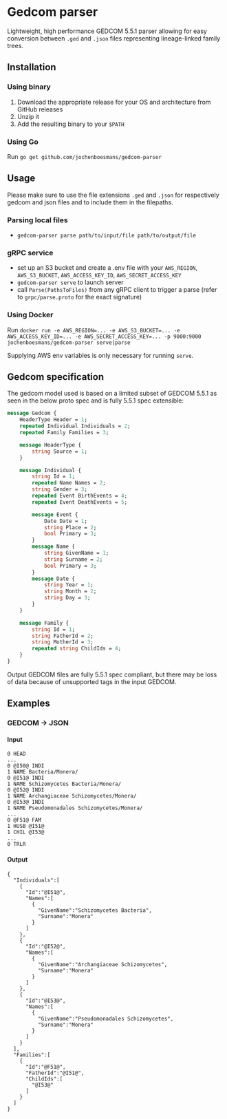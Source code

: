 # Gedcom parser
Lightweight, high performance GEDCOM 5.5.1 parser allowing for easy conversion between `.ged` and `.json` files representing lineage-linked family trees.

## Installation
### Using binary
1. Download the appropriate release for your OS and architecture from GitHub releases
2. Unzip it
3. Add the resulting binary to your `$PATH`
### Using Go
Run `go get github.com/jochenboesmans/gedcom-parser`
## Usage
Please make sure to use the file extensions `.ged` and `.json` for respectively gedcom and json files and to include them in the filepaths.
### Parsing local files
* `gedcom-parser parse path/to/input/file path/to/output/file`
### gRPC service
* set up an S3 bucket and create a .env file with your `AWS_REGION`, `AWS_S3_BUCKET`, `AWS_ACCESS_KEY_ID`, `AWS_SECRET_ACCESS_KEY`
* `gedcom-parser serve` to launch server
* call `Parse(PathsToFiles)` from any gRPC client to trigger a parse (refer to `grpc/parse.proto` for the exact signature)

### Using Docker
Run `docker run -e AWS_REGION=... -e AWS_S3_BUCKET=... -e AWS_ACCESS_KEY_ID=... -e AWS_SECRET_ACCESS_KEY=... -p 9000:9000 jochenboesmans/gedcom-parser serve|parse`

Supplying AWS env variables is only necessary for running `serve`.

   
## Gedcom specification
The gedcom model used is based on a limited subset of GEDCOM 5.5.1 as seen in the below proto spec and is fully 5.5.1 spec extensible:
```proto
message Gedcom {
    HeaderType Header = 1;
    repeated Individual Individuals = 2;
    repeated Family Families = 3;

    message HeaderType {
        string Source = 1;
    }

    message Individual {
        string Id = 1;
        repeated Name Names = 2;
        string Gender = 3;
        repeated Event BirthEvents = 4;
        repeated Event DeathEvents = 5;

        message Event {
            Date Date = 1;
            string Place = 2;
            bool Primary = 3;
        }
        message Name {
            string GivenName = 1;
            string Surname = 2;
            bool Primary = 3;
        }
        message Date {
            string Year = 1;
            string Month = 2;
            string Day = 3;
        }
    }

    message Family {
        string Id = 1;
        string FatherId = 2;
        string MotherId = 3;
        repeated string ChildIds = 4;
    }
}
```

Output GEDCOM files are fully 5.5.1 spec compliant, but there may be loss of data because of unsupported tags in the input GEDCOM.
## Examples
### GEDCOM -> JSON
#### Input
```
0 HEAD
...
0 @I50@ INDI
1 NAME Bacteria/Monera/
0 @I51@ INDI
1 NAME Schizomycetes Bacteria/Monera/
0 @I52@ INDI
1 NAME Archangiaceae Schizomycetes/Monera/
0 @I53@ INDI
1 NAME Pseudomonadales Schizomycetes/Monera/
...
0 @F51@ FAM
1 HUSB @I51@
1 CHIL @I53@
...
0 TRLR
```
#### Output
```json5
{
  "Individuals":[
    {
      "Id":"@I51@",
      "Names":[
        {
          "GivenName":"Schizomycetes Bacteria",
          "Surname":"Monera"
        }
      ]
    },
    {
      "Id":"@I52@",
      "Names":[
        {
          "GivenName":"Archangiaceae Schizomycetes",
          "Surname":"Monera"
        }
      ]
    },
    {
      "Id":"@I53@",
      "Names":[
        {
          "GivenName":"Pseudomonadales Schizomycetes",
          "Surname":"Monera"
        }
      ]
    }
  ],
  "Families":[
    {
      "Id":"@F51@",
      "FatherId":"@I51@",
      "ChildIds":[
        "@I53@"
      ]
    }
  ]
}
```
